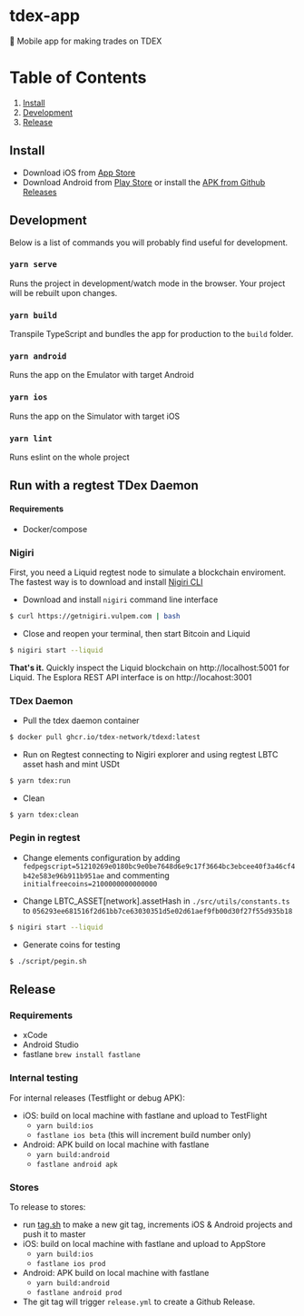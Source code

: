 # tdex-app

📱 Mobile app for making trades on TDEX


# Table of Contents
1. [Install](#install)
2. [Development](#development)
3. [Release](#release)

## Install

* Download iOS from [App Store](https://apps.apple.com/app/truedex-trading-unleashed/id1545948177)
* Download Android from [Play Store](https://play.google.com/store/apps/details?id=io.sevenlabs.app) or install
  the [APK from Github Releases](https://github.com/tdex-network/tdex-app/releases)


## Development

Below is a list of commands you will probably find useful for development.

### `yarn serve`

Runs the project in development/watch mode in the browser. Your project will be rebuilt upon changes.

### `yarn build`

Transpile TypeScript and bundles the app for production to the `build` folder.

### `yarn android`

Runs the app on the Emulator with target Android

### `yarn ios`

Runs the app on the Simulator with target iOS

### `yarn lint`

Runs eslint on the whole project

## Run with a regtest TDex Daemon

#### Requirements

* Docker/compose

### Nigiri

First, you need a Liquid regtest node to simulate a blockchain enviroment. The fastest way is to download and
install [Nigiri CLI](https://github.com/vulpemventures/nigiri)

* Download and install `nigiri` command line interface

```sh
$ curl https://getnigiri.vulpem.com | bash
```

* Close and reopen your terminal, then start Bitcoin and Liquid

```sh
$ nigiri start --liquid
```

**That's it.**
Quickly inspect the Liquid blockchain on http://localhost:5001 for Liquid. The Esplora REST API interface is
on http://locahost:3001

### TDex Daemon

* Pull the tdex daemon container

```sh
$ docker pull ghcr.io/tdex-network/tdexd:latest
```

* Run on Regtest connecting to Nigiri explorer and using regtest LBTC asset hash and mint USDt

```sh
$ yarn tdex:run
```

* Clean

```sh
$ yarn tdex:clean
```

### Pegin in regtest

* Change elements configuration by
  adding `fedpegscript=51210269e0180bc9e0be7648d6e9c17f3664bc3ebcee40f3a46cf4b42e583e96b911b951ae` and
  commenting `initialfreecoins=2100000000000000`

* Change LBTC_ASSET[network].assetHash in `./src/utils/constants.ts`
  to `056293ee681516f2d61bb7ce63030351d5e02d61aef9fb00d30f27f55d935b18`

```sh
$ nigiri start --liquid
```

* Generate coins for testing

```sh
$ ./script/pegin.sh
```

## Release

### Requirements

- xCode
- Android Studio
- fastlane `brew install fastlane`

### Internal testing

For internal releases (Testflight or debug APK):
- iOS: build on local machine with fastlane and upload to TestFlight
  - `yarn build:ios`
  - `fastlane ios beta` (this will increment build number only)
- Android: APK build on local machine with fastlane
  - `yarn build:android`
  - `fastlane android apk`

### Stores

To release to stores:
- run [tag.sh](./scripts/tag.sh) to make a new git tag, increments iOS & Android projects and push it to master
- iOS: build on local machine with fastlane and upload to AppStore
  - `yarn build:ios`
  - `fastlane ios prod`
- Android: APK build on local machine with fastlane
  - `yarn build:android`
  - `fastlane android prod`
- The git tag will trigger `release.yml` to create a Github Release.
